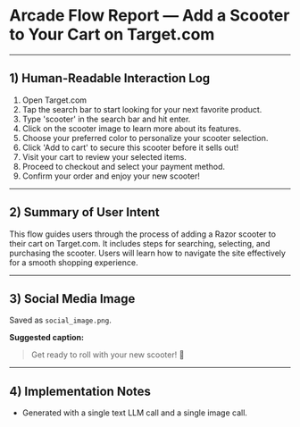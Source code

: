 # Arcade Flow Report — Add a Scooter to Your Cart on Target.com

---
## 1) Human-Readable Interaction Log
1. Open Target.com
2. Tap the search bar to start looking for your next favorite product.
3. Type 'scooter' in the search bar and hit enter.
4. Click on the scooter image to learn more about its features.
5. Choose your preferred color to personalize your scooter selection.
6. Click 'Add to cart' to secure this scooter before it sells out!
7. Visit your cart to review your selected items.
8. Proceed to checkout and select your payment method.
9. Confirm your order and enjoy your new scooter!

---
## 2) Summary of User Intent
This flow guides users through the process of adding a Razor scooter to their cart on Target.com. It includes steps for searching, selecting, and purchasing the scooter. Users will learn how to navigate the site effectively for a smooth shopping experience.

---
## 3) Social Media Image
Saved as `social_image.png`.

**Suggested caption:**
> Get ready to roll with your new scooter! 🛴

---
## 4) Implementation Notes
- Generated with a single text LLM call and a single image call.